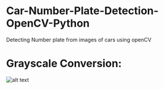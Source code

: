 # Car-Number-Plate-Detection-OpenCV-Python
Detecting Number plate from images of cars using openCV

# Grayscale Conversion:
![alt text](https://github.com/Aqsa-K/Car-Number-Plate-Detection-OpenCV-Python/blob/master/pictures/1%20-%20Grayscale%20Conversion.jpg?raw=true)


